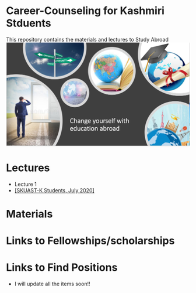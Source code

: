 # Career-Counseling for Kashmiri Stduents

This repository contains the materials and lectures to Study Abroad
![](www/image.png)


# Lectures
- Lecture 1
- <a href='http://whussain2.github.io/Career-Counseling/blob/master/Lectures/Counselling_SKUAST-K.pdf'>[SKUAST-K Students, July 2020]</a>
# Materials

# Links to Fellowships/scholarships

# Links to Find Positions


- I will update all the items soon!!